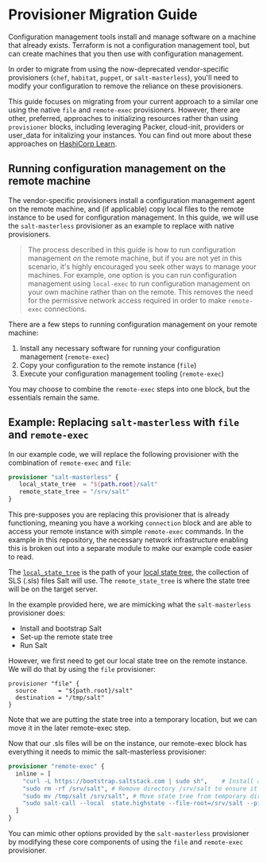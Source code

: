 # Provisioner Migration Guide

Configuration management tools install and manage software on a machine that already exists. Terraform is
not a configuration management tool, but can create machines that you then use with configuration
management.

In order to migrate from using the now-deprecated vendor-specific provisioners (`chef`, `habitat`, `puppet`, or `salt-masterless`), you'll need to modify your configuration to remove the reliance on these provisioners.

This guide focuses on migrating from your current approach to a similar one using the native `file` and 
`remote-exec` provisioners. However, there are other, preferred, approaches to initializing resources rather than using `provisioner` blocks, including leveraging Packer, cloud-init, providers or user_data for initalizing your instances. You can find out more about these approaches on [HashiCorp Learn](https://learn.hashicorp.com/terraform).

## Running configuration management on the remote machine

The vendor-specific provisioners install a configuration management agent on the remote machine,
and (if applicable) copy local files to the remote instance to be used for configuration management.
In this guide, we will use the `salt-masterless` provisioner as an example to replace with native
provisioners.

> The process described in this guide is how to run configuration management _on_ the remote machine, but if you are not yet in this scenario, it's highly encouraged you seek other ways to manage your machines. For example, one option is you can run configuration management using `local-exec` to run configuration management on your own machine rather than on the remote. This removes the need for the permissive network access required in order to make `remote-exec` connections.

There are a few steps to running configuration management on your remote machine:

1. Install any necessary software for running your configuration management (`remote-exec`)
1. Copy your configuration to the remote instance (`file`)
1. Execute your configuration management tooling (`remote-exec`)

You may choose to combine the `remote-exec` steps into one block, but the essentials remain the same.


## Example: Replacing `salt-masterless` with `file` and `remote-exec`

In our example code, we will replace the following provisioner with the combination of `remote-exec` and `file`:

```terraform
provisioner "salt-masterless" {
   local_state_tree  = "${path.root}/salt"
   remote_state_tree = "/srv/salt"
}
```

This pre-supposes you are replacing this provisioner that is already functioning, meaning you have a working `connection` block and are able to access your remote instance with simple `remote-exec` commands. In the example in this repository, the necessary network infrastructure enabling this is broken out into a separate module to make our example code easier to read.

The [`local_state_tree`](https://www.terraform.io/docs/provisioners/salt-masterless.html#local_state_tree) is the path of your [local state tree](https://docs.saltstack.com/en/latest/ref/states/highstate.html#the-salt-state-tree), the collection of SLS (.sls) files Salt will use. The `remote_state_tree` is where the state tree will be on the target server.

In the example provided here, we are mimicking what the `salt-masterless` provisioner does:

- Install and bootstrap Salt
- Set-up the remote state tree
- Run Salt

However, we first need to get our local state tree on the remote instance. We will do that by using the `file` provisioner:

```
provisioner "file" {
  source      = "${path.root}/salt"
  destination = "/tmp/salt"
}
```

Note that we are putting the state tree into a temporary location, but we can move it in the later remote-exec step.

Now that our .sls files will be on the instance, our remote-exec block has everything it needs to mimic the salt-masterless provisioner:

```terraform
provisioner "remote-exec" {
  inline = [
    "curl -L https://bootstrap.saltstack.com | sudo sh",    # Install and bootstrap salt
    "sudo rm -rf /srv/salt", # Remove directory /srv/salt to ensure it is clear
    "sudo mv /tmp/salt /srv/salt", # Move state tree from temporary directory to /srv/salt
    "sudo salt-call --local  state.highstate --file-root=/srv/salt --pillar-root=/srv/pillar --retcode-passthrough -l info"     # Run salt-call
  ]
}
```

You can mimic other options provided by the `salt-masterless` provisioner by modifying these core components of using the `file` and `remote-exec` provisioner.